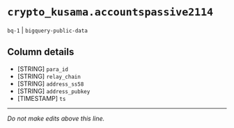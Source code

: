 # `crypto_kusama.accountspassive2114`
`bq-1` | `bigquery-public-data`

## Column details
* [STRING]    `para_id`
* [STRING]    `relay_chain`
* [STRING]    `address_ss58`
* [STRING]    `address_pubkey`
* [TIMESTAMP] `ts`

-------------------------------------------------------------------------------
*Do not make edits above this line.*
